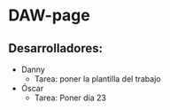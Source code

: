 # DAW-page
## Desarrolladores:
- Danny
    - Tarea: poner la plantilla del trabajo
- Óscar
    - Tarea: Poner día 23

